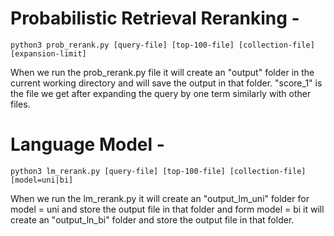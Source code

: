 # Probabilistic Retrieval Reranking -

```python3 prob_rerank.py [query-file] [top-100-file] [collection-file] [expansion-limit]```

When we run the prob_rerank.py file it will create an "output" folder in the current working directory and will save the output in that folder. "score_1" is the file we get after expanding the query by one term similarly with other files.

# Language Model -

```python3 lm_rerank.py [query-file] [top-100-file] [collection-file] [model=uni|bi]```

When we run the lm_rerank.py it will create an "output_lm_uni" folder for model = uni and store the output file in that folder  and form model = bi it will create an "output_ln_bi" folder and store the output file in that folder.
